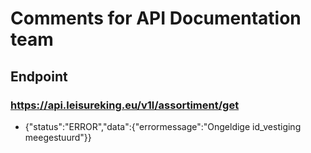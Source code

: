 # Comments for API Documentation team

## Endpoint

### https://api.leisureking.eu/v1l/assortiment/get
- {"status":"ERROR","data":{"errormessage":"Ongeldige id_vestiging meegestuurd"}}